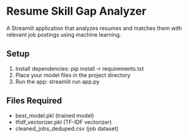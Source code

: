 # Resume Skill Gap Analyzer

A Streamlit application that analyzes resumes and matches them with relevant job postings using machine learning.

## Setup
1. Install dependencies: pip install -r requirements.txt
2. Place your model files in the project directory
3. Run the app: streamlit run app.py

## Files Required
- best_model.pkl (trained model)
- tfidf_vectorizer.pkl (TF-IDF vectorizer)
- cleaned_jobs_deduped.csv (job dataset)
